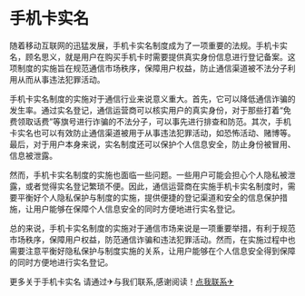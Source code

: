 # 手机卡实名

随着移动互联网的迅猛发展，手机卡实名制度成为了一项重要的法规。手机卡实名，顾名思义，就是用户在购买手机卡时需要提供真实身份信息进行登记备案。这项制度的实施旨在规范通信市场秩序，保障用户权益，防止通信渠道被不法分子利用从而从事违法犯罪活动。

手机卡实名制度的实施对于通信行业来说意义重大。首先，它可以降低通信诈骗的发生率。通过实名登记，通信运营商可以核实用户的真实身份，对于那些打着“免费领取话费”等旗号进行诈骗的不法分子，可以事先进行排查和防范。其次，手机卡实名也可以有效防止通信渠道被用于从事违法犯罪活动，如恐怖活动、赌博等。最后，对于用户本身来说，实名制度还可以保护个人信息安全，防止身份被冒用、信息被泄露。

然而，手机卡实名制度的实施也面临一些问题。一些用户可能会担心个人隐私被泄露，或者觉得实名登记繁琐不便。因此，通信运营商在实施手机卡实名制度时，需要平衡好个人隐私保护与制度的实施，提供便捷的登记渠道和安全的信息保护措施，让用户能够在保障个人信息安全的同时方便地进行实名登记。

总的来说，手机卡实名制度的实施对于通信市场来说是一项重要举措，有利于规范市场秩序，保障用户权益，防范通信诈骗和违法犯罪活动。然而，在实施过程中也需要注意平衡好隐私保护与制度实施的关系，让用户能够在个人信息安全得到保障的同时方便地进行实名登记。

更多关于手机卡实名 请通过✈与我们联系,感谢阅读！[点我联系✈](https://dev.k02.cc)